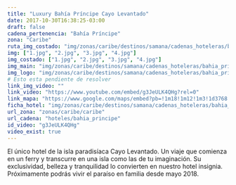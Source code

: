 ```yaml
---
title: "Luxury Bahía Príncipe Cayo Levantado"
date: 2017-10-30T16:38:25-03:00
draft: false
cadena_pertenencia: "Bahía Príncipe"
zona: "Caribe"
ruta_img_costado: "img/zonas/caribe/destinos/samana/cadenas_hoteleras/bahia_principe/luxury_bahia_principe_cayo_levantado/imagenes_hotel/"
img: ["1.jpg", "2.jpg", "3.jpg", "4.jpg"]
img_costado: ["1.jpg", "2.jpg", "3.jpg", "4.jpg"]
img_main: "img/zonas/caribe/destinos/samana/cadenas_hoteleras/bahia_principe/luxury_bahia_principe_cayo_levantado/luxury_bahia_principe_cayo_levantado.jpg"
img_logo: "img/zonas/caribe/destinos/samana/cadenas_hoteleras/bahia_principe/luxury_bahia_principe_cayo_levantado/logo_hotel/logo_luxury_bahia_principe_cayo_levantado.jpg"
# Esto esta pendiente de resolver
link_img_video: ""
link_video: "https://www.youtube.com/embed/g3JeULK4QHg?rel=0"
link_mapa: "https://www.google.com/maps/embed?pb=!1m18!1m12!1m3!1d3768.66033364989!2d-69.27923768509754!3d19.16633998703611!2m3!1f0!2f0!3f0!3m2!1i1024!2i768!4f13.1!3m3!1m2!1s0x0%3A0x0!2zMTnCsDA5JzU4LjgiTiA2OcKwMTYnMzcuNCJX!5e0!3m2!1ses!2scl!4v1509474555041"
ficha_hotel: "img/zonas/caribe/destinos/samana/cadenas_hoteleras/bahia_principe/luxury_bahia_principe_cayo_levantado/luxury_bahia_principe_cayo_levantado.pdf"
url_zona: "zonas/caribe/caribe"
url_cadena: "hoteles/bahia_principe"
id_video: "g3JeULK4QHg"
video_exist: true
---
```


El único hotel de la isla paradisíaca Cayo Levantado. Un viaje que comienza en un ferry y transcurre en una isla como las de tu imaginación. Su exclusividad, belleza y tranquilidad lo convierten en nuestro hotel insignia. Próximamente podrás vivir el paraíso en familia desde mayo 2018.
